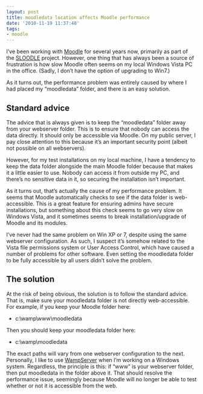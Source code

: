 ```yaml
---
layout: post
title: moodledata location affects Moodle performance
date: '2010-11-19 11:37:48'
tags:
- moodle
---
```


I’ve been working with [Moodle](https://moodle.org) for several years now, primarily as part of the [SLOODLE](http://www.sloodle.org) project. However, one thing that has always been a source of frustration is how slow Moodle often seems on my local Windows Vista PC in the office. (Sadly, I don’t have the option of upgrading to Win7.)

As it turns out, the performance problem was entirely caused by where I had placed my “moodledata” folder, and there is an easy solution.

## Standard advice

The advice that is always given is to keep the “moodledata” folder away from your webserver folder. This is to ensure that nobody can access the data directly. It should only be accessible via Moodle. On my public server, I pay close attention to this because it’s an important security point (albeit not possible on all webservers).

However, for my test installations on my local machine, I have a tendency to keep the data folder alongside the main Moodle folder because that makes it a little easier to use. Nobody can access it from outside my PC, and there’s no sensitive data in it, so securing the installation isn’t important.

As it turns out, that’s actually the cause of my performance problem. It seems that Moodle automatically checks to see if the data folder is web-accessible. This is a great feature for ensuring admins have secure installations, but something about this check seems to go very slow on Windows Vista, and it sometimes seems to break installation/upgrade of Moodle and its modules.

I’ve never had the same problem on Win XP or 7, despite using the same webserver configuration. As such, I suspect it’s somehow related to the Vista file permissions system or User Access Control, which have caused a number of problems for other software. Even setting the moodledata folder to be fully accessible by all users didn’t solve the problem.

## The solution

At the risk of being obvious, the solution is to follow the standard advice. That is, make sure your moodledata folder is not directly web-accessible. For example, if you keep your Moodle folder here:

- c:\wamp\www\moodledata

Then you should keep your moodledata folder here:

- c:\wamp\moodledata

The exact paths will vary from one webserver configuration to the next. Personally, I like to use [WampServer](http://www.wampserver.com/en) when I’m working on a Windows system. Regardless, the principle is this: if “www” is your webserver folder, then put moodledata in the folder above it. That should resolve the performance issue, seemingly because Moodle will no longer be able to test whether or not it is accessible from the web.

<!--kg-card-end: markdown-->